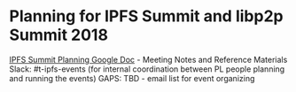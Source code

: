 # Planning for IPFS Summit and libp2p Summit 2018

[IPFS Summit Planning Google Doc](https://docs.google.com/document/d/1wDyGcCOOSofT9rXqx0DUgV62bUpN0_GXvuVC2Pj-jeo/edit?ts=5ae380b4#) - Meeting Notes and Reference Materials 
Slack: #t-ipfs-events (for internal coordination between PL people planning and running the events)
GAPS: TBD - email list for event organizing





